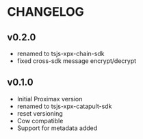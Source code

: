 # CHANGELOG

## v0.2.0
- renamed to tsjs-xpx-chain-sdk
- fixed cross-sdk message encrypt/decrypt

## v0.1.0

- Initial Proximax version
- renamed to tsjs-xpx-catapult-sdk
- reset versioning
- Cow compatible
- Support for metadata added

